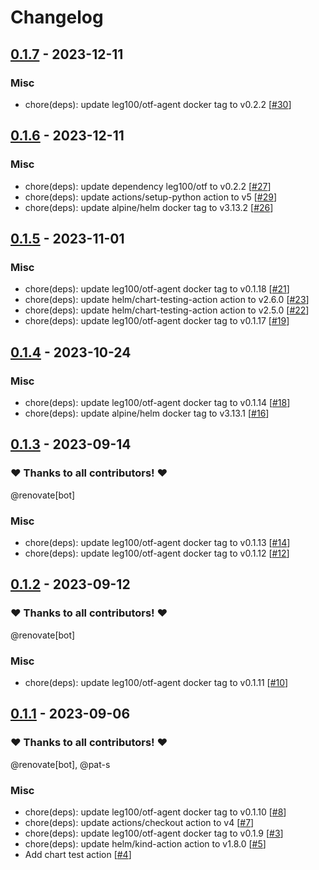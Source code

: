 # Changelog

## [0.1.7](https://github.com/pat-s/otf-agent-helm/releases/tag/0.1.7) - 2023-12-11

 

### Misc

- chore(deps): update leg100/otf-agent docker tag to v0.2.2 [[#30](https://github.com/pat-s/otf-agent-helm/pull/30)]

## [0.1.6](https://github.com/pat-s/otf-agent-helm/releases/tag/0.1.6) - 2023-12-11

 

### Misc

- chore(deps): update dependency leg100/otf to v0.2.2 [[#27](https://github.com/pat-s/otf-agent-helm/pull/27)]
- chore(deps): update actions/setup-python action to v5 [[#29](https://github.com/pat-s/otf-agent-helm/pull/29)]
- chore(deps): update alpine/helm docker tag to v3.13.2 [[#26](https://github.com/pat-s/otf-agent-helm/pull/26)]

## [0.1.5](https://github.com/pat-s/otf-agent-helm/releases/tag/0.1.5) - 2023-11-01

 

### Misc

- chore(deps): update leg100/otf-agent docker tag to v0.1.18 [[#21](https://github.com/pat-s/otf-agent-helm/pull/21)]
- chore(deps): update helm/chart-testing-action action to v2.6.0 [[#23](https://github.com/pat-s/otf-agent-helm/pull/23)]
- chore(deps): update helm/chart-testing-action action to v2.5.0 [[#22](https://github.com/pat-s/otf-agent-helm/pull/22)]
- chore(deps): update leg100/otf-agent docker tag to v0.1.17 [[#19](https://github.com/pat-s/otf-agent-helm/pull/19)]

## [0.1.4](https://github.com/pat-s/otf-agent-helm/releases/tag/0.1.4) - 2023-10-24

 

### Misc

- chore(deps): update leg100/otf-agent docker tag to v0.1.14 [[#18](https://github.com/pat-s/otf-agent-helm/pull/18)]
- chore(deps): update alpine/helm docker tag to v3.13.1 [[#16](https://github.com/pat-s/otf-agent-helm/pull/16)]

## [0.1.3](https://github.com/pat-s/otf-agent-helm/releases/tag/0.1.3) - 2023-09-14

### ❤️ Thanks to all contributors! ❤️

@renovate[bot]

### Misc

- chore(deps): update leg100/otf-agent docker tag to v0.1.13 [[#14](https://github.com/pat-s/otf-agent-helm/pull/14)]
- chore(deps): update leg100/otf-agent docker tag to v0.1.12 [[#12](https://github.com/pat-s/otf-agent-helm/pull/12)]

## [0.1.2](https://github.com/pat-s/otf-agent-helm/releases/tag/0.1.2) - 2023-09-12

### ❤️ Thanks to all contributors! ❤️

@renovate[bot]

### Misc

- chore(deps): update leg100/otf-agent docker tag to v0.1.11 [[#10](https://github.com/pat-s/otf-agent-helm/pull/10)]

## [0.1.1](https://github.com/pat-s/otf-agent-helm/releases/tag/0.1.1) - 2023-09-06

### ❤️ Thanks to all contributors! ❤️

@renovate[bot], @pat-s

### Misc

- chore(deps): update leg100/otf-agent docker tag to v0.1.10 [[#8](https://github.com/pat-s/otf-agent-helm/pull/8)]
- chore(deps): update actions/checkout action to v4 [[#7](https://github.com/pat-s/otf-agent-helm/pull/7)]
- chore(deps): update leg100/otf-agent docker tag to v0.1.9 [[#3](https://github.com/pat-s/otf-agent-helm/pull/3)]
- chore(deps): update helm/kind-action action to v1.8.0 [[#5](https://github.com/pat-s/otf-agent-helm/pull/5)]
- Add chart test action [[#4](https://github.com/pat-s/otf-agent-helm/pull/4)]
